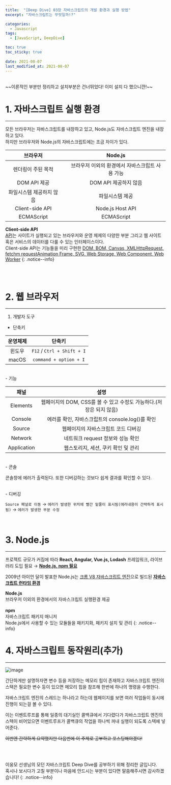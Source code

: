 ```yaml
---
title:  "[Deep Dive] 03장 자바스크립트의 개발 환경과 실행 방법"
excerpt: "자바스크립트는 무엇일까!?"

categories:
  - Javascript
tags:
  - [JavaScript, DeepDive]

toc: true
toc_sticky: true
 
date: 2021-08-07
last_modified_at: 2021-08-07
---
```


<br>
~~이론적인 부분만 정리하고 설치부분은 건너뛰었다! 이미 설치 다 했으니깐!~~  

<br>

# 1. 자바스크립트 실행 환경
---
모든 브라우저는 자바스크립트를 내장하고 있고, Node.js도 자바스크립트 엔진을 내장하고 있다.  
하지만 브라우저와 Node.js의 자바스크립트에는 조금 차이가 있다.

| 브라우저 || Node.js |
| :-----: |:---:| :-----: |
| 렌더링이 주된 목적 || 브라우저 이외의 환경에서 자바스크립트 사용 가능 |
| DOM API 제공 || DOM API 제공하지 않음 |
| 파일시스템 제공하지 않음 || 파일시스템 제공 |
| Client-side API ||Node.js Host API|
| ECMAScript || ECMAScript |

**Client-side API**  
<u>API</u>는 사이트가 실행되고 있는 브라우저와 운영 체제의 다양한 부분 그리고 웹 사이트 혹은 서비스의 데이터를 다룰 수 있는 인터페이스이다.  
Client-side API는 기능들을 미리 구현한 <u>DOM, BOM, Canvas, XMLHttpRequest, fetchm requestAnimation Frame, SVG, Web Storage, Web Component, Web Worker</u>
{: .notice--info}


<br>
<br>

# 2. 웹 브라우저
---
1. 개발자 도구

  - 단축키

  | 운영체제 | 단축키 |
  | :----: | :----: |
  | 윈도우 | `F12` / `Ctrl + Shift + I` |
  | macOS | `command + option + I` |
  
  <br>
  - 기능

  | 패널 | 설명 |
  |:----:|:----:|
  |Elements|웹페이지의 DOM, CSS를 볼 수 있고 수정도 가능하다.(저장은 되지 않음)|
  |Console|에러를 확인, 자바스크립트의 console.log()를 확인|
  |Source|웹페이지의 자바스크립트 코드 디버깅|
  |Network|네트워크 request 정보와 성능 확인|
  |Application|웹스토리지, 세션, 쿠키 확인 및 관리|
  
  <br>
  - 콘솔
  
  콘솔창에 에러가 출력된다. 또한 디버깅하는 것보다 쉽게 결과를 확인할 수 있다.

  <br>
  - 디버깅

  `Source 패널로 이동` → `에러가 발생한 위치에 빨간 밑줄이 표시됨(에러내용이 간략하게 표시됨)` → `에러가 발생한 부분 수정`

<br>


# 3. Node.js
---

프로젝트 규모가 커짐에 따라 **React, Angular, Vue.js, Lodash** 프레임워크, 라이브러리 도입 필요 → **<u>Node.js, npm 필요</u>**

2009년 아이언 달이 발표한 Node.js는 <u>크롬 V8 자바스크립트 엔진</u>으로 빌드된 **<u>자바스크립트 런타임 환경</u>**

**Node.js**  
브라우저 이외의 환경에서의 자바스크립트 실행환경 제공  
<br>
**npm**  
자바스크립트 패키지 매니저  
Node.js에서 사용할 수 있는 모듈들을 패키지화, 패키지 설치 및 관리
{: .notice--info}

# 4. 자바스크립트 동작원리(추가)
---
![image](https://media.vlpt.us/images/wpark/post/0cf249b2-995a-47ec-baa0-b1ee20279523/overview.png)


간단하게만 설명하자면 변수 등을 저장하는 메모리 힙이 존재하고 자바스크립트 엔진의 스택은 필요한 변수 등이 있으면 메모리 힙을 참조해 한번에 하나의 명령을 수행한다.  

자바스크립트 엔진의 스레드는 하나라고 하는데 웹페이지를 보면 여러 작업들이 동시에 진행이 되는걸 볼 수 있다.  

이는 이벤트루프를 통해 일종의 대기실인 콜백큐에서 기다렸다가 자바스크립트 엔진의 스텍이 비어있으면 이벤트루프가 콜백큐의 작업을 하나씩 꺼내 실행이 되도록 스텍에 넣어준다.  



~~이번엔 간략하게 요약했지만 다음번에 이 주제로 공부하고 포스팅해야겠다!~~






<br>
<br>

이웅모 선생님의 모던 자바스크립트 Deep Dive를 공부하기 위해 정리한 글입니다.  
혹시나 보시다가 고칠 부분이나 마음에 안드시는 부분이 있다면 말씀해주시면 감사하겠습니다!
{: .notice--info}



